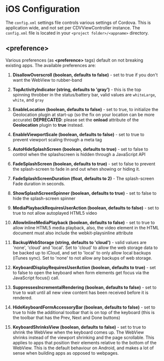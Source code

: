 <!--
#
# Licensed to the Apache Software Foundation (ASF) under one
# or more contributor license agreements.  See the NOTICE file
# distributed with this work for additional information
# regarding copyright ownership.  The ASF licenses this file
# to you under the Apache License, Version 2.0 (the
# "License"); you may not use this file except in compliance
# with the License.  You may obtain a copy of the License at
#
# http://www.apache.org/licenses/LICENSE-2.0
#
# Unless required by applicable law or agreed to in writing,
# software distributed under the License is distributed on an
# "AS IS" BASIS, WITHOUT WARRANTIES OR CONDITIONS OF ANY
#  KIND, either express or implied.  See the License for the
# specific language governing permissions and limitations
# under the License.
#
-->

# iOS Configuration

The `config.xml` settings file controls various settings of Cordova. This is application wide, and not set per CDVViewController instance.
The `config.xml` file is located in your `<project folder>/<appname>` directory.

## &lt;preference&gt;

Various preferences (as **&lt;preference&gt;** tags) default on not breaking existing apps. The available preferences are:

1. **DisallowOverscroll (boolean, defaults to false)** - set to true if you don't want the WebView to rubber-band

2. **TopActivityIndicator (string, defaults to 'gray')** - this is the top spinning throbber in the status/battery bar, valid values are `whiteLarge`, `white`, and `gray`

3. **EnableLocation (boolean, defaults to false)** - set to true, to initialize the Geolocation plugin at start-up (so the fix on your location can be more accurate) **DEPRECATED**: please set the **onload** attribute of the **Geolocation** plugin to **true** instead.

4. **EnableViewportScale (boolean, defaults to false)** - set to true to prevent viewport scaling through a meta tag

5. **AutoHideSplashScreen (boolean, defaults to true)** - set to false to control when the splashscreen is hidden through a JavaScript API

6. **FadeSplashScreen (boolean, defaults to true)** - set to false to prevent the splash-screen to fade in and out when showing or hiding it.

7. **FadeSplashScreenDuration (float, defaults to 2)** - The splash-screen Fade duration in seconds.

8. **ShowSplashScreenSpinner (boolean, defaults to true)** - set to false to hide the splash-screen spinner

9. **MediaPlaybackRequiresUserAction (boolean, defaults to false)** - set to true to not allow autoplayed HTML5 video

10. **AllowInlineMediaPlayback (boolean, defaults to false)** - set to true to allow inline HTML5 media playback, also, the video element in the HTML document must also include the webkit-playsinline attribute

11. **BackupWebStorage (string, defaults to 'cloud')** - valid values are 'none', 'cloud' and 'local'. Set to 'cloud' to allow the web storage data to be backed up to iCloud, and set to 'local' to only allow local backups (iTunes sync). Set to 'none' to not allow any backups of web storage.

12. **KeyboardDisplayRequiresUserAction (boolean, defaults to true)** - set to false to open the keyboard when form elements get focus via the JavaScript focus() call.

13. **SuppressesIncrementalRendering (boolean, defaults to false)** - set to true to wait until all new view content has been received before it is rendered.

14. **HideKeyboardFormAccessoryBar (boolean, defaults to false)** - set to true to hide the additional toolbar that is on top of the keyboard (this is the toolbar that has the Prev, Next and Done buttons)

15. **KeyboardShrinksView (boolean, defaults to false)** -  set to true to shrink the WebView when the keyboard comes up. The WebView shrinks instead of the viewport shrinking and the page scrollable. This applies to apps that position their elements relative to the bottom of the WebView. This is the default behaviour on Android, and makes a lot of sense when building apps as opposed to webpages.
